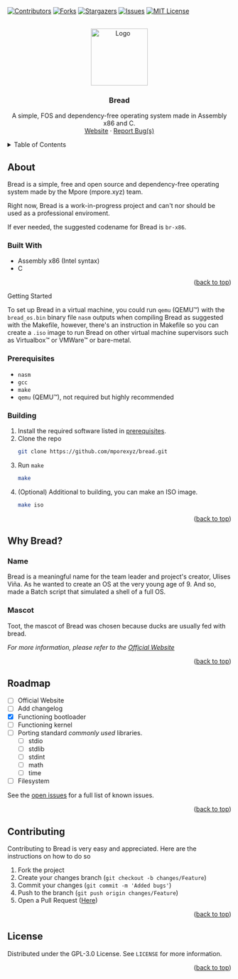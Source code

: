 <div id="top"></div>

[![Contributors][contributors-shield]][contributors-url] [![Forks][forks-shield]][forks-url] [![Stargazers][stars-shield]][stars-url] [![Issues][issues-shield]][issues-url] [![MIT License][license-shield]][license-url]

<br />

<div align="center">
  <a href="https://github.com/mporexyz/bread">
    <img src="https://i.imgur.com/qCGPXol.png" alt="Logo" width="128">
  </a>

  <h3 align="center">Bread</h3>

  <p align="center">
    A simple, FOS and dependency-free operating system made in Assembly x86 and C.
    <br />
    <a href="https://mpore.xyz/bread/">Website</a>
    ·
    <a href="https://github.com/mporexyz/bread/issues">Report Bug(s)</a>
  </p>

</div>

<details>
  <summary>Table of Contents</summary>
  <ol>
    <li>
      <a href="#about">About</a>
      <ul>
        <li><a href="#built-with">Built With</a></li>
      </ul>
    </li>
    <li>
      <a href="#getting-started">Getting Started</a>
      <ul>
        <li><a href="#prerequisites">Prerequisites</a></li>
        <li><a href="#building">Building</a></li>
      </ul>
    </li>
    <li><a href="#why">Why Bread?</a></li>
      <ul>
        <li><a href="#name">Name</a></li>
        <li><a href="#mascot">Mascot</a></li>
      </ul>
    <li><a href="#roadmap">Roadmap</a></li>
    <li><a href="#contributing">Contributing</a></li>
    <li><a href="#license">License</a></li>
  </ol>
</details>



## About

Bread is a simple, free and open source and dependency-free operating system made by the Mpore (mpore.xyz) team.

Right now, Bread is a work-in-progress project and can't nor should be used as a professional enviroment.

If ever needed, the suggested codename for Bread is `br-x86`.

### Built With

* Assembly x86 (Intel syntax)
* C

<p align="right">(<a href="#top">back to top</a>)</p>

Getting Started

To set up Bread in a virtual machine, you could run `qemu` (QEMU™) with the `bread_os.bin` binary file `nasm` outputs when compiling Bread as suggested with the Makefile, however, there's an instruction in Makefile so you can create a `.iso` image to run Bread on other virtual machine supervisors such as Virtualbox™ or VMWare™ or bare-metal.

### Prerequisites

* `nasm`
* `gcc`
* `make`
* `qemu` (QEMU™), not required but highly recommended

### Building

1. Install the required software listed in <a href="#prerequisites">prerequisites</a>.
2. Clone the repo
   ```sh
   git clone https://github.com/mporexyz/bread.git
   ```
3. Run `make`
   ```sh
   make
   ```
4. (Optional) Additional to building, you can make an ISO image.
   ```sh
   make iso
   ```

<p align="right">(<a href="#top">back to top</a>)</p>



## Why Bread?

### Name

Bread is a meaningful name for the team leader and project's creator, Ulises Viña. As he wanted to create an OS at the very young age of 9. And so, made a Batch script that simulated a shell of a full OS.

### Mascot

Toot, the mascot of Bread was chosen because ducks are usually fed with bread.

_For more information, please refer to the [Official Website](https://mpore.xyz/bread)_

<p align="right">(<a href="#top">back to top</a>)</p>

## Roadmap

- [ ] Official Website
- [ ] Add changelog
- [x] Functioning bootloader
- [ ] Functioning kernel
- [ ] Porting standard *commonly used* libraries.
    - [ ] stdio
    - [ ] stdlib
    - [ ] stdint
    - [ ] math
    - [ ] time
- [ ] Filesystem

See the [open issues](https://github.com/mporexyz/bread/issues) for a full list of known issues.

<p align="right">(<a href="#top">back to top</a>)</p>



## Contributing

Contributing to Bread is very easy and appreciated. Here are the instructions on how to do so

1. Fork the project
2. Create your changes branch (`git checkout -b changes/Feature`)
3. Commit your changes (`git commit -m 'Added bugs'`)
4. Push to the branch (`git push origin changes/Feature`)
5. Open a Pull Request (<a href="https://github.com/mporexyz/bread/pulls">Here</a>)

<p align="right">(<a href="#top">back to top</a>)</p>

## License

Distributed under the GPL-3.0 License. See `LICENSE` for more information.

<p align="right">(<a href="#top">back to top</a>)</p>

[contributors-shield]: https://img.shields.io/github/contributors/mporexyz/bread?style=for-the-badge
[contributors-url]: https://github.com/mporexyz/bread/graphs/contributors
[forks-shield]: https://img.shields.io/github/forks/mporexyz/bread?style=for-the-badge
[forks-url]: https://github.com/mporexyz/bread/network/members
[stars-shield]: https://img.shields.io/github/stars/mporexyz/bread?style=for-the-badge
[stars-url]: https://github.com/mporexyz/bread/stargazers
[issues-shield]: https://img.shields.io/github/issues/mporexyz/bread?style=for-the-badge
[issues-url]: https://github.com/mporexyz/bread/issues
[license-shield]: https://img.shields.io/github/license/mporexyz/bread?style=for-the-badge
[license-url]: https://github.com/mporexyz/bread/blob/master/LICENSE
